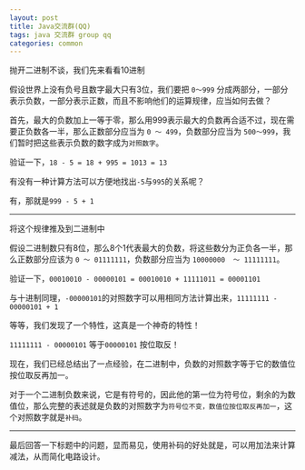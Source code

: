 ```yaml
---
layout: post
title: Java交流群(QQ)
tags: java 交流群 group qq
categories: common
---
```


抛开二进制不谈，我们先来看看10进制

假设世界上没有负号且数字最大只有3位，我们要把 `0～999` 分成两部分，一部分表示负数，一部分表示正数，而且不影响他们的运算规律，应当如何去做？

首先，最大的负数加上一等于零，那么用999表示最大的负数再合适不过，现在需要正负数各一半，那么正数部分应当为 `0 ～ 499`，负数部分应当为 `500～999`，我们暂时把这些表示负数的数字成为`对照数字`。

验证一下，`18 - 5 = 18 + 995 = 1013 = 13`

有没有一种计算方法可以方便地找出`-5`与`995`的关系呢？

有，那就是`999 - 5 + 1`

---

将这个规律推及到二进制中

假设二进制数只有8位，那么8个1代表最大的负数，将这些数分为正负各一半，那么正数部分应该为 `0 ～ 01111111`，负数部分应当为 `10000000  ～ 11111111`。

验证一下，`00010010 - 00000101 = 00010010 + 11111011 = 00001101`

与十进制同理，`-00000101`的对照数字可以用相同方法计算出来，`11111111 - 00000101 + 1`

等等，我们发现了一个特性，这真是一个神奇的特性！

`11111111 - 00000101` 等于`00000101` 按位取反！

现在，我们已经总结出了一点经验，在二进制中，负数的对照数字等于它的数值位按位取反再加一。

对于一个二进制负数来说，它是有符号的，因此他的第一位为符号位，剩余的为数值位，那么完整的表述就是负数的对照数字为`符号位不变，数值位按位取反再加一`，这个对照数字就是`补码`。

---

最后回答一下标题中的问题，显而易见，使用补码的好处就是，可以用加法来计算减法，从而简化电路设计。



